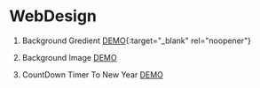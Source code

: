 # WebDesign

1. Background Gredient [DEMO](https://codepen.io/rvkt/full/poVryNv){:target="_blank" rel="noopener"}

2. Background Image [DEMO](https://codepen.io/rvkt/full/LYrQdga)

3. CountDown Timer To New Year [DEMO](https://codepen.io/rvkt/full/VwBKMdw)
